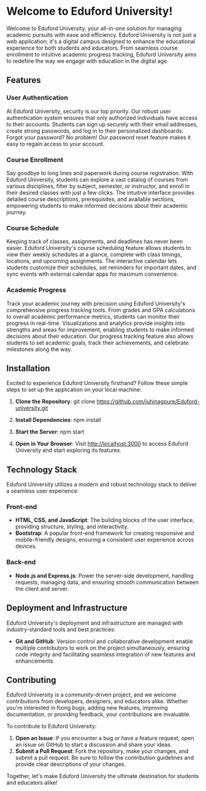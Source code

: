 # Welcome to Eduford University!

Welcome to Eduford University, your all-in-one solution for managing academic pursuits with ease and efficiency. Eduford University is not just a web application; it's a digital campus designed to enhance the educational experience for both students and educators. From seamless course enrollment to intuitive academic progress tracking, Eduford University aims to redefine the way we engage with education in the digital age.

## Features

### User Authentication

At Eduford University, security is our top priority. Our robust user authentication system ensures that only authorized individuals have access to their accounts. Students can sign up securely with their email addresses, create strong passwords, and log in to their personalized dashboards. Forgot your password? No problem! Our password reset feature makes it easy to regain access to your account.

### Course Enrollment

Say goodbye to long lines and paperwork during course registration. With Eduford University, students can explore a vast catalog of courses from various disciplines, filter by subject, semester, or instructor, and enroll in their desired classes with just a few clicks. The intuitive interface provides detailed course descriptions, prerequisites, and available sections, empowering students to make informed decisions about their academic journey.

### Course Schedule

Keeping track of classes, assignments, and deadlines has never been easier. Eduford University's course scheduling feature allows students to view their weekly schedules at a glance, complete with class timings, locations, and upcoming assignments. The interactive calendar lets students customize their schedules, set reminders for important dates, and sync events with external calendar apps for maximum convenience.

### Academic Progress

Track your academic journey with precision using Eduford University's comprehensive progress tracking tools. From grades and GPA calculations to overall academic performance metrics, students can monitor their progress in real-time. Visualizations and analytics provide insights into strengths and areas for improvement, enabling students to make informed decisions about their education. Our progress tracking feature also allows students to set academic goals, track their achievements, and celebrate milestones along the way.

## Installation

Excited to experience Eduford University firsthand? Follow these simple steps to set up the application on your local machine:

1. **Clone the Repository**:
git clone https://github.com/juhinagpure/Eduford-university.git

2. **Install Dependencies**:
npm install

4. **Start the Server**:
npm start


4. **Open in Your Browser**:
Visit [http://localhost:3000](http://localhost:3000) to access Eduford University and start exploring its features.

## Technology Stack

Eduford University utilizes a modern and robust technology stack to deliver a seamless user experience:

### Front-end

- **HTML, CSS, and JavaScript**: The building blocks of the user interface, providing structure, styling, and interactivity.
- **Bootstrap**: A popular front-end framework for creating responsive and mobile-friendly designs, ensuring a consistent user experience across devices.

### Back-end

- **Node.js and Express.js**: Power the server-side development, handling requests, managing data, and ensuring smooth communication between the client and server.

## Deployment and Infrastructure

Eduford University's deployment and infrastructure are managed with industry-standard tools and best practices:

- **Git and GitHub**: Version control and collaborative development enable multiple contributors to work on the project simultaneously, ensuring code integrity and facilitating seamless integration of new features and enhancements.

## Contributing

Eduford University is a community-driven project, and we welcome contributions from developers, designers, and educators alike. Whether you're interested in fixing bugs, adding new features, improving documentation, or providing feedback, your contributions are invaluable.

To contribute to Eduford University:

1. **Open an Issue**: If you encounter a bug or have a feature request, open an issue on GitHub to start a discussion and share your ideas.
2. **Submit a Pull Request**: Fork the repository, make your changes, and submit a pull request. Be sure to follow the contribution guidelines and provide clear descriptions of your changes.

Together, let's make Eduford University the ultimate destination for students and educators alike!

